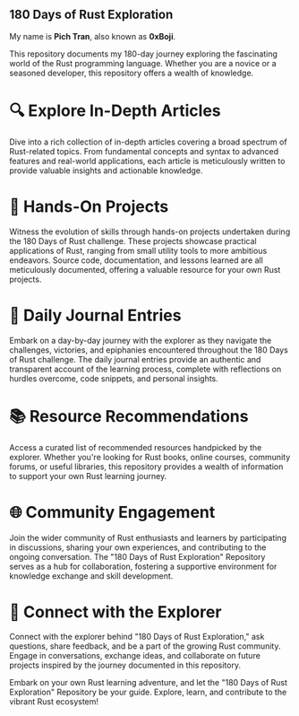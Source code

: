 ## 180 Days of Rust Exploration
My name is <strong>Pich Tran</strong>, also known as <strong>0xBoji</strong>. 

This repository documents my 180-day journey exploring the fascinating world of the Rust programming language. Whether you are a novice or a seasoned developer, this repository offers a wealth of knowledge.
# 🔍 Explore In-Depth Articles
Dive into a rich collection of in-depth articles covering a broad spectrum of Rust-related topics. From fundamental concepts and syntax to advanced features and real-world applications, each article is meticulously written to provide valuable insights and actionable knowledge.

# 🚀 Hands-On Projects
Witness the evolution of skills through hands-on projects undertaken during the 180 Days of Rust challenge. These projects showcase practical applications of Rust, ranging from small utility tools to more ambitious endeavors. Source code, documentation, and lessons learned are all meticulously documented, offering a valuable resource for your own Rust projects.

# 📅 Daily Journal Entries
Embark on a day-by-day journey with the explorer as they navigate the challenges, victories, and epiphanies encountered throughout the 180 Days of Rust challenge. The daily journal entries provide an authentic and transparent account of the learning process, complete with reflections on hurdles overcome, code snippets, and personal insights.

# 📚 Resource Recommendations
Access a curated list of recommended resources handpicked by the explorer. Whether you're looking for Rust books, online courses, community forums, or useful libraries, this repository provides a wealth of information to support your own Rust learning journey.

# 🌐 Community Engagement
Join the wider community of Rust enthusiasts and learners by participating in discussions, sharing your own experiences, and contributing to the ongoing conversation. The "180 Days of Rust Exploration" Repository serves as a hub for collaboration, fostering a supportive environment for knowledge exchange and skill development.

# 🔗 Connect with the Explorer
Connect with the explorer behind "180 Days of Rust Exploration," ask questions, share feedback, and be a part of the growing Rust community. Engage in conversations, exchange ideas, and collaborate on future projects inspired by the journey documented in this repository.

Embark on your own Rust learning adventure, and let the "180 Days of Rust Exploration" Repository be your guide. Explore, learn, and contribute to the vibrant Rust ecosystem!
